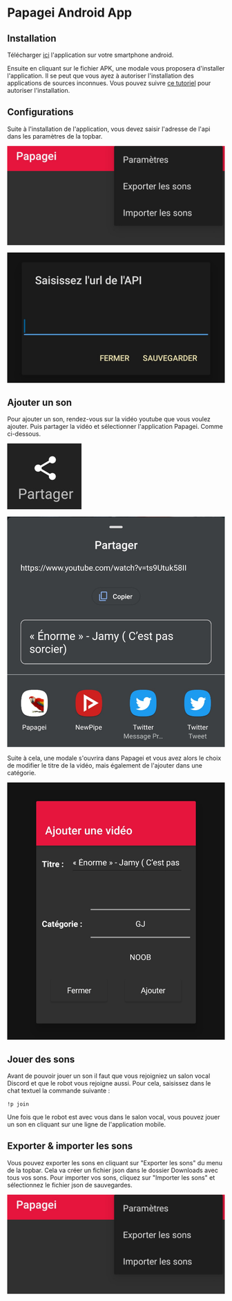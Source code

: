# Papagei Android App

## Installation
Télécharger [ici](https://github.com/c-noblet/papagei-app/releases/download/1.2.2/papagei.apk) l'application sur votre smartphone android.

Ensuite en cliquant sur le fichier APK, une modale vous proposera d'installer l'application. Il se peut que vous ayez à autoriser l'installation des applications de sources inconnues. Vous pouvez suivre [ce tutoriel](https://www.wikihow.com/Allow-Apps-from-Unknown-Sources-on-Android) pour autoriser l'installation.

## Configurations

Suite à l'installation de l'application, vous devez saisir l'adresse de l'api dans les paramètres de la topbar.

![](./assets/screen-1.jpg)

![](./assets/screen-2.jpg)

## Ajouter un son

Pour ajouter un son, rendez-vous sur la vidéo youtube que vous voulez ajouter. Puis partager la vidéo et sélectionner l'application Papagei. Comme ci-dessous.

![](./assets/screen-3.jpg)

![](./assets/screen-4.jpg)

Suite à cela, une modale s'ouvrira dans Papagei et vous avez alors le choix de modifier le titre de la vidéo, mais également de l'ajouter dans une catégorie.

![](./assets/screen-5.jpg)

## Jouer des sons

Avant de pouvoir jouer un son il faut que vous rejoigniez un salon vocal Discord et que le robot vous rejoigne aussi. Pour cela, saisissez dans le chat textuel la commande suivante :
```
!p join
```

Une fois que le robot est avec vous dans le salon vocal, vous pouvez jouer un son en cliquant sur une ligne de l'application mobile.

## Exporter & importer les sons
Vous pouvez exporter les sons en cliquant sur "Exporter les sons" du menu de la topbar. Cela va créer un fichier json dans le dossier Downloads avec tous vos sons.
Pour importer vos sons, cliquez sur "Importer les sons" et sélectionnez le fichier json de sauvegardes. 

![](./assets/screen-1.jpg)
